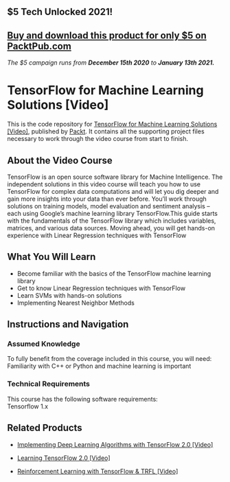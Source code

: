 ## $5 Tech Unlocked 2021!
[Buy and download this product for only $5 on PacktPub.com](https://www.packtpub.com/)
-----
*The $5 campaign         runs from __December 15th 2020__ to __January 13th 2021.__*

# TensorFlow for Machine Learning Solutions [Video]
This is the code repository for [TensorFlow for Machine Learning Solutions [Video]](https://www.packtpub.com/big-data-and-business-intelligence/tensorflow-machine-learning-solutions-video?utm_source=github&utm_medium=repository&utm_campaign=9781789136272), published by [Packt](https://www.packtpub.com/?utm_source=github). It contains all the supporting project files necessary to work through the video course from start to finish.
## About the Video Course
TensorFlow is an open source software library for Machine Intelligence. The independent solutions in this video course will teach you how to use TensorFlow for complex data computations and will let you dig deeper and gain more insights into your data than ever before. You’ll work through solutions on training models, model evaluation and sentiment analysis – each using Google’s machine learning library TensorFlow.This guide starts with the fundamentals of the TensorFlow library which includes variables, matrices, and various data sources. Moving ahead, you will get hands-on experience with Linear Regression techniques with TensorFlow

<H2>What You Will Learn</H2>
<DIV class=book-info-will-learn-text>
<UL>
<LI>Become familiar with the basics of the TensorFlow machine learning library 
<LI>Get to know Linear Regression techniques with TensorFlow 
<LI>Learn SVMs with hands-on solutions 
<LI>Implementing Nearest Neighbor Methods </LI></UL></DIV>

## Instructions and Navigation
### Assumed Knowledge
To fully benefit from the coverage included in this course, you will need:<br/>
Familiarity with C++ or Python and machine learning is important
### Technical Requirements
This course has the following software requirements:<br/>
Tensorflow 1.x

## Related Products
* [Implementing Deep Learning Algorithms with TensorFlow 2.0 [Video]](https://www.packtpub.com/big-data-and-business-intelligence/implementing-deep-learning-algorithms-tensorflow-20-video?utm_source=github&utm_medium=repository&utm_campaign=9781789950496)

* [Learning TensorFlow 2.0 [Video]](https://www.packtpub.com/big-data-and-business-intelligence/learning-tensorflow-20-video?utm_source=github&utm_medium=repository&utm_campaign=9781789951370)

* [Reinforcement Learning with TensorFlow & TRFL [Video]](https://www.packtpub.com/big-data-and-business-intelligence/reinforcement-learning-tensorflow-trfl-video?utm_source=github&utm_medium=repository&utm_campaign=9781789950748)

